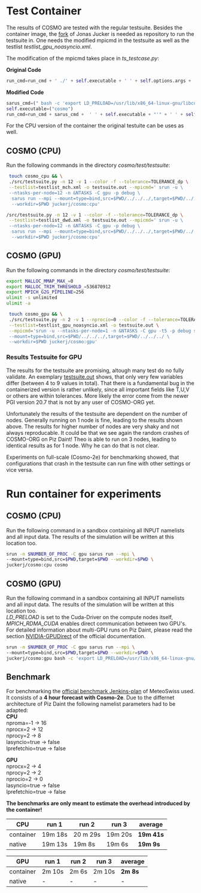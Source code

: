 # Test Container
The results of COSMO are tested with the regular testsuite. Besides the container image, the [fork](https://github.com/jonasjucker/cosmo/tree/docker)
of Jonas Jucker is needed as repository to run the testsuite in. One needs the modified mpicmd in the testsuite as well as the testlist *testlist_gpu_noasyncio.xml*.

The modification of the mpicmd takes place in *ts_testcase.py*:

**Original Code**
```python
run_cmd=run_cmd + ' ./' + self.executable + ' ' + self.options.args + ' ' + redirect_output
```

**Modified Code**
```python
sarus_cmd=(" bash -c 'export LD_PRELOAD=/usr/lib/x86_64-linux-gnu/libcuda.so; export MPICH_RDMA_ENABLED_CUDA=1;") 
self.executable=("cosmo")
run_cmd=run_cmd + sarus_cmd +  ' ' + self.executable + "'" + ' ' + self.options.args + ' ' + redirect_output

```
For the CPU version of the container the original testuite can be uses as well.

## COSMO (CPU)
Run the following commands in the directory *cosmo/test/testsuite*:
```bash
 touch cosmo_cpu && \
 ./src/testsuite.py -n 12 -v 1 --color -f --tolerance=TOLERANCE_dp \
 --testlist=testlist_mch.xml -o testsuite.out --mpicmd=' srun -u \
 --ntasks-per-node=12 -n &NTASKS -C gpu -p debug \
  sarus run --mpi --mount=type=bind,src=$PWD/../../../,target=$PWD/../../../ \
  --workdir=$PWD juckerj/cosmo:cpu'
```

```bash
/src/testsuite.py -n 12 -v 1 --color -f --tolerance=TOLERANCE_dp \
 --testlist=testlist_dwd.xml -o testsuite.out --mpicmd=' srun -u \
 --ntasks-per-node=12 -n &NTASKS -C gpu -p debug \
  sarus run --mpi --mount=type=bind,src=$PWD/../../../,target=$PWD/../../../ \
  --workdir=$PWD juckerj/cosmo:cpu'
  ```
  
## COSMO (GPU)
Run the following commands in the directory *cosmo/test/testsuite*:
```bash
export MALLOC_MMAP_MAX_=0
export MALLOC_TRIM_THRESHOLD_=536870912
export MPICH_G2G_PIPELINE=256
ulimit -s unlimited
ulimit -a

 touch cosmo_gpu && \
 ./src/testsuite.py -n 2 -v 1 --nprocio=0 --color -f --tolerance=TOLERANCE_dp \
 --testlist=testlist_gpu_noasyncio.xml -o testsuite.out \
 --mpicmd='srun -u --ntasks-per-node=1 -n &NTASKS -C gpu -t5 -p debug sarus run --mpi \
 --mount=type=bind,src=$PWD/../../../,target=$PWD/../../../ \
 --workdir=$PWD juckerj/cosmo:gpu'

```
### Results Testsuite for GPU
The results for the testsuite are promising, altough many test do no fully validate.
An exemplary [testsuite.out](testsuite.out) shows, that only very few variables differ (between 4 to 9 values in total).
That there is a fundamental bug in the containerized version is rather unlikely, since all important fields like T,U,V or others are within
tolerances. More likely the error come from the newer PGI version 20.7 that is not by any user of COSMO-ORG yet.

Unfortunately the results of the testsuite are dependent on the number of nodes. Generally running on 1 node is fine, leading to the results 
shown above. The results for higher number of nodes are very shaky and not always reproducable. It could be that we see again the random crashes
of COSMO-ORG on Piz Daint!
Theo is able to run on 3 nodes, leading to identical results as for 1 node.
Why he can do that is not clear.

Experiments on full-scale (Cosmo-2e) for benchmarking showed, that configurations that crash in the testsuite can run fine with other 
settings or vice versa.

# Run container for experiments

## COSMO (CPU)
Run the following command in a sandbox containing all INPUT namelists and all input data.
The results of the simulation will be written at this location too.
```bash
srun -n $NUMBER_OF_PROC -C gpu sarus run --mpi \
--mount=type=bind,src=$PWD,target=$PWD --workdir=$PWD \
juckerj/cosmo:cpu cosmo
```

## COSMO (GPU)
Run the following command in a sandbox containing all INPUT namelists and all input data.
The results of the simulation will be written at this location too.  
*LD_PRELOAD* is set to the Cuda-Driver on the compute nodes itself, *MPICH_RDMA_CUDA* enables direct
communication between two GPU's. For detailed information about multi-GPU runs on Piz Daint, please read
the section [NVIDIA-GPUDirect](https://sarus.readthedocs.io/en/stable/cookbook/gpu/gpudirect.html?highlight=MPICH#nvidia-gpudirect-rdma)
of the official documentation.
```bash
srun -n $NUMBER_OF_PROC -C gpu sarus run --mpi \
--mount=type=bind,src=$PWD,target=$PWD --workdir=$PWD \
juckerj/cosmo:gpu bash -c 'export LD_PRELOAD=/usr/lib/x86_64-linux-gnu/libcuda.so; export MPICH_RDMA_ENABLED_CUDA=1; cosmo'
```
## Benchmark
For benchmarking the [official benchmark Jenkins-plan](http://jenkins-mch.cscs.ch/view/cosmo/job/COSMO-ORG_performance_benchmark_daily/) of MeteoSwiss used.
It consists of a **4 hour forecast with Cosmo-2e**. Due to the differnet architecture of Piz Daint the following namelist parameters had to be adapted:  
**CPU**  
nproma=-1 -> 16  
nprocx=2  -> 12  
nprocy=2  -> 8  
lasyncio=true -> false  
lprefetchio=true -> false 

**GPU**  
nprocx=2  -> 4  
nprocy=2  -> 2  
nprocio=2 -> 0  
lasyncio=true -> false  
lprefetchio=true -> false  

**The benchmarks are only meant to estimate the overhead introduced by the container!**

|  CPU        | run 1   | run 2   | run 3  | average   |
|-------------|---------|---------|--------|-----------|
|  container  |19m 18s  |20 m 29s |19m 20s |**19m 41s**|
|  native     |19m 13s  |19m 8s   |19m 6s  |**19m 9s** |

|  GPU        | run 1   | run 2   | run 3  | average   |
|-------------|---------|---------|--------|-----------|
|  container  |2m 10s   |2m 6s    |2m 10s  |**2m 8s**|
|  native     |-        | -       |-       |-        |
